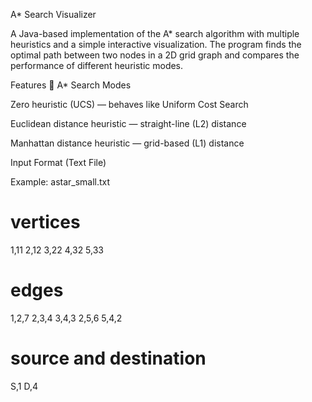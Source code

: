  A* Search Visualizer

A Java-based implementation of the A* search algorithm with multiple heuristics and a simple interactive visualization.
The program finds the optimal path between two nodes in a 2D grid graph and compares the performance of different heuristic modes.

 Features
🔹 A* Search Modes

Zero heuristic (UCS) — behaves like Uniform Cost Search

Euclidean distance heuristic — straight-line (L2) distance

Manhattan distance heuristic — grid-based (L1) distance

 Input Format (Text File)

Example: astar_small.txt
# vertices
1,11
2,12
3,22
4,32
5,33

# edges
1,2,7
2,3,4
3,4,3
2,5,6
5,4,2

# source and destination
S,1
D,4

